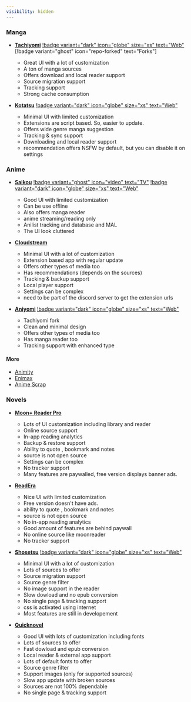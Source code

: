 ```yaml
---
visibility: hidden
---
```


### Manga
 
- [**Tachiyomi**](https://github.com/tachiyomiorg/tachiyomi/) [!badge variant="dark" icon="globe" size="xs" text="Web"](https://tachiyomi.org/) [!badge variant="ghost" icon="repo-forked" text="Forks"]
    - Great UI with a lot of customization
    - A ton of manga sources
    - Offers download and local reader support
    - Source migration support
    - Tracking support
    * Strong cache consumption

- [**Kotatsu**](https://github.com/KotatsuApp/Kotatsu) [!badge variant="dark" icon="globe" size="xs" text="Web"](https://kotatsu.app/)
    - Minimal UI with limited customization
    - Extensions are script based. So, easier to update.
    - Offers wide genre manga suggestion
    - Tracking & sync support
    - Downloading and local reader support
    * recommendation offers NSFW by default, but you can disable it on settings


### Anime

- [**Saikou**](https://github.com/saikou-app/saikou/) [!badge variant="ghost" icon="video" text="TV"](https://github.com/siennaXD/SaikouTV/)  [!badge variant="dark" icon="globe" size="xs" text="Web"](https://saikou.pages.dev/)
    - Good UI with limited customization
    - Can be use offline
    - Also offers manga reader
    - anime streaming/reading only
    - Anilist tracking and database and MAL
    * The UI look cluttered 

- [**Cloudstream**](https://github.com/recloudstream/cloudstream)
    - Minimal UI with a lot of customization
    - Extension based app with regular update
    - Offers other types of media too 
    - Has recommendations (depends on the sources)
    - Tracking & backup support
    - Local player support
    * Settings can be complex
    * need to be part of the discord server to get the extension urls

- [**Aniyomi**](https://github.com/jmir1/aniyomi/) [!badge variant="dark" icon="globe" size="xs" text="Web"](https://aniyomi.org/)
    - Tachiyomi fork
    - Clean and minimal design
    - Offers other types of media too
    - Has manga reader too
    - Tracking support with enhanced type

#### More
- [Animity](https://github.com/kl3jvi/animity)
- [Enimax](https://github.com/enimax-anime/enimax)
- [Anime Scrap](https://github.com/fakeyatogod/AnimeScrap)

### Novels

- [**Moon+ Reader Pro**](https://play.google.com/store/apps/details?id=com.flyersoft.moonreaderp&hl=en&gl=US)
    - Lots of UI customization including library and reader
    - Online source support
    - In-app reading analytics
    - Backup & restore support
    - Ability to quote , bookmark and notes
    * source is not open source
    * Settings can be complex
    * No tracker support
    * Many features are paywalled, free version displays banner ads.

- [**ReadEra**](https://play.google.com/store/apps/details?id=org.readera&hl=en&gl=US)
    - Nice UI with limited customization
    - Free version doesn't have ads.
    - ability to quote , bookmark and notes
    * source is not open source
    * No in-app reading analytics
    * Good amount of features are behind paywall
    * No online source like moonreader
    * No tracker support

- [**Shosetsu**](https://gitlab.com/shosetsuorg/shosetsu) [!badge variant="dark" icon="globe" size="xs" text="Web"](https://shosetsu.app/)
    - Minimal UI with a lot of customization
    - Lots of sources to offer
    - Source migration support
    - Source genre filter
    * No image support in the reader
    * Slow dowload and no epub conversion
    * No single page & tracking support
    * css is activated using internet
    * Most features are still in developement


- [**Quicknovel**](https://github.com/LagradOst/QuickNovel)
    - Good UI with lots of customization including fonts
    - Lots of sources to offer
    - Fast dowload and epub conversion
    - Local reader & external app support
    - Lots of default fonts to offer
    - Source genre filter
    - Support images (only for supported sources)
    * Slow app update with broken sources
    * Sources are not 100% dependable
    * No single page & tracking support